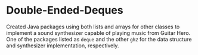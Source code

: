 # Double-Ended-Deques

Created Java packages using both lists and arrays for other classes to implement a sound synthesizer capable of playing music from Guitar Hero. One of the packages listed as `deque` and the other `gh2` for the data structure and synthesizer implementation, respectively.
